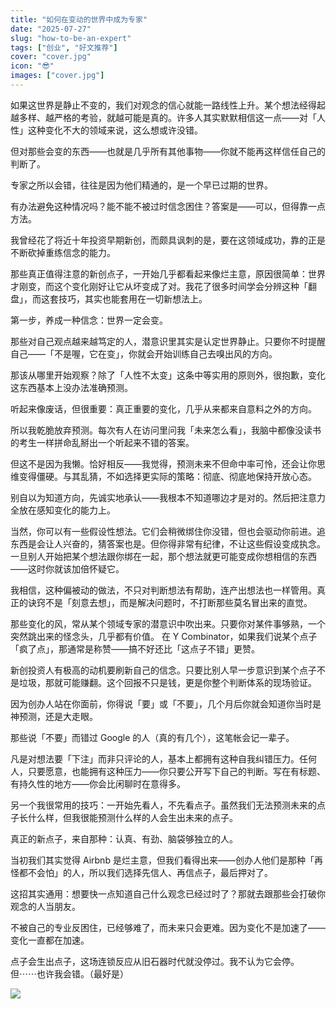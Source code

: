 ```yaml
---
title: "如何在变动的世界中成为专家"
date: "2025-07-27"
slug: "how-to-be-an-expert"
tags: ["创业", "好文推荐"]
cover: "cover.jpg"
icon: "😎"
images: ["cover.jpg"]
---
```

如果这世界是静止不变的，我们对观念的信心就能一路线性上升。某个想法经得起越多样、越严格的考验，就越可能是真的。许多人其实默默相信这一点——对「人性」这种变化不大的领域来说，这么想或许没错。



但对那些会变的东西——也就是几乎所有其他事物——你就不能再这样信任自己的判断了。



专家之所以会错，往往是因为他们精通的，是一个早已过期的世界。



有办法避免这种情况吗？能不能不被过时信念困住？答案是——可以，但得靠一点方法。



我曾经花了将近十年投资早期新创，而颇具讽刺的是，要在这领域成功，靠的正是不断砍掉重练信念的能力。



那些真正值得注意的新创点子，一开始几乎都看起来像烂主意，原因很简单：世界才刚变，而这个变化刚好让它从坏变成了对。我花了很多时间学会分辨这种「翻盘」，而这套技巧，其实也能套用在一切新想法上。



第一步，养成一种信念：世界一定会变。



那些对自己观点越来越笃定的人，潜意识里其实是认定世界静止。只要你不时提醒自己——「不是喔，它在变」，你就会开始训练自己去嗅出风的方向。



那该从哪里开始观察？除了「人性不太变」这条中等实用的原则外，很抱歉，变化这东西基本上没办法准确预测。



听起来像废话，但很重要：真正重要的变化，几乎从来都来自意料之外的方向。



所以我乾脆放弃预测。每次有人在访问里问我「未来怎么看」，我脑中都像没读书的考生一样拼命乱掰出一个听起来不错的答案。



但这不是因为我懒。恰好相反——我觉得，预测未来不但命中率可怜，还会让你思维变得僵硬。与其乱猜，不如选择更实际的策略：彻底、彻底地保持开放心态。



别自以为知道方向，先诚实地承认——我根本不知道哪边才是对的。然后把注意力全放在感知变化的能力上。



当然，你可以有一些假设性想法。它们会稍微绑住你没错，但也会驱动你前进。追东西是会让人兴奋的，猜答案也是。但你得非常有纪律，不让这些假设变成执念。
一旦别人开始把某个想法跟你绑在一起，那个想法就更可能变成你想相信的东西——这时你就该加倍怀疑它。



我相信，这种偏被动的做法，不只对判断想法有帮助，连产出想法也一样管用。真正的诀窍不是「刻意去想」，而是解决问题时，不打断那些莫名冒出来的直觉。



那些变化的风，常从某个领域专家的潜意识中吹出来。只要你对某件事够熟，一个突然跳出来的怪念头，几乎都有价值。
在 Y Combinator，如果我们说某个点子「疯了点」，那通常是称赞——搞不好还比「这点子不错」更赞。



新创投资人有极高的动机要刷新自己的信念。只要比别人早一步意识到某个点子不是垃圾，那就可能赚翻。这个回报不只是钱，更是你整个判断体系的现场验证。



因为创办人站在你面前，你得说「要」或「不要」，几个月后你就会知道你当时是神预测，还是大走眼。



那些说「不要」而错过 Google 的人（真的有几个），这笔帐会记一辈子。



凡是对想法要「下注」而非只评论的人，基本上都拥有这种自我纠错压力。任何人，只要愿意，也能拥有这种压力——你只要公开写下自己的判断。写在有标题、有持久性的地方——你会比闲聊时在意得多。



另一个我很常用的技巧：一开始先看人，不先看点子。虽然我们无法预测未来的点子长什么样，但我很能预测什么样的人会生出未来的点子。



真正的新点子，来自那种：认真、有劲、脑袋够独立的人。



当初我们其实觉得 Airbnb 是烂主意，但我们看得出来——创办人他们是那种「再怪都不会怕」的人，所以我们选择先信人、再信点子，最后押对了。



这招其实通用：想要快一点知道自己什么观念已经过时了？那就去跟那些会打破你观念的人当朋友。



不被自己的专业反困住，已经够难了，而未来只会更难。因为变化不是加速了——变化一直都在加速。



点子会生出点子，这场连锁反应从旧石器时代就没停过。我不认为它会停。
但⋯⋯也许我会错。（最好是）




![](https://prod-files-secure.s3.us-west-2.amazonaws.com/112d0858-5090-4d34-a606-b75eb8d65fd2/46476355-9cf3-4e99-9b7a-3531bc426380/1000202064.png?X-Amz-Algorithm=AWS4-HMAC-SHA256&X-Amz-Content-Sha256=UNSIGNED-PAYLOAD&X-Amz-Credential=ASIAZI2LB466TKLNNJGV%2F20251027%2Fus-west-2%2Fs3%2Faws4_request&X-Amz-Date=20251027T173212Z&X-Amz-Expires=3600&X-Amz-Security-Token=IQoJb3JpZ2luX2VjEPH%2F%2F%2F%2F%2F%2F%2F%2F%2F%2FwEaCXVzLXdlc3QtMiJIMEYCIQDJD5cg99zqPbZhJ%2FK2E5vGQqXy%2BNFdZe5PKjv1jjnGgwIhAIBF7VWxeNI9%2BSOGQZ2dhcwVTAgkzy7ViXfwPTDnLNbvKogECKr%2F%2F%2F%2F%2F%2F%2F%2F%2F%2FwEQABoMNjM3NDIzMTgzODA1IgwxirYYK0H5js4VRbQq3AOvXaTNZd1ogmLLLBsnBmupGgJTO0rXxwSdFHAE9LqO3JAoQ7Md%2BZMQxpBO6JbXgV5P03Rw5KcR%2FKcnp7xGuhtuayv%2FSwF%2FX9b1AG1n3i318K8Iysae0kx58%2BbzQBfx7h2YdYxm%2FPveeCF1Rsig4CbL5JvspyjpVbsJkdHVTooChqftRBaJHHCQStIvmVbM6t12J8m%2FgPkDIeHDv5rTPhYaRJ2Klr1GIsvHKn70r1yytVspl8dunnXlFkFwx%2BPqo4rFuMKqiI7QSPy4KgiMejr3ZW3XGWSFVotuvZObX%2F0FjMSX9OE5EEW%2Bq6wsQdnWReUDK%2FkHFYdxMwqDPsVqlM9kS1sH1XjYpuMeQxR%2B8KlTDfrkm221J157rIBQT6tGopoJ2JoIsr8LTZ1t1VoRPm%2FROEtzxNuClf4VG2R9TQHgxgAi4g8ktGjboOjWNEcg206mXQpCN4dS6CfMaw4f0gTY86xJs9XYIKXnfkvfelsbgXjOFZfV5%2FT1TlgsrrRg72G7ua24%2BNKc6OzuWF6fvwIUqxKaqe6QS5RyBanFjQT5oWdLg9%2B6MBiZ%2FZdKvoY3xRmRFatyG%2BLiwj3gnOKjtMAWX7YxaZgZNWgLmJb4Ki6sZnAdzGIDB6mBwD5LdjC%2Fzf7HBjqkAe7xDnVgoChnFV5l0DZZez1d0m6LEE0e5%2FA32qWgvOrnVU137wseh6SiP3W3xuQVBxZXZLMPzpQGUZ454Yne%2B6ztcFOK%2FJZldFo69UNmsTKS%2Ft%2Bigw9qBKzFIgMLS4W33xWpe%2F0wNA1iNS1%2BEiM8ue%2BZhf%2BwhvOHwBHj2szGEIOdk8ixX2q%2BYuGmkVh5zleTP56z7TLL2H3yKPeVWmU5gSIJMsSy&X-Amz-Signature=4b4a0cda5995009b787c6b5909b96a9622cb6e131dcc13c8470a8a346e9ee85d&X-Amz-SignedHeaders=host&x-amz-checksum-mode=ENABLED&x-id=GetObject)


